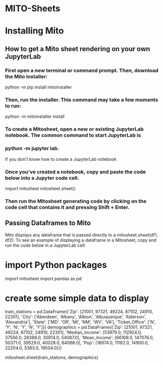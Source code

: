 # MITO-Sheets

# Installing Mito
## How to get a Mito sheet rendering on your own JupyterLab

### First open a new terminal or command prompt. Then, download the Mito installer:

python -m pip install mitoinstaller

### Then, run the installer. This command may take a few moments to run:

python -m mitoinstaller install


### To create a Mitosheet, open a new or existing JupyterLab notebook. The common command to start JupyterLab is 

### python -m jupyter lab. 

If you don't know how to create a JupyterLab notebook

### Once you've created a notebook, copy and paste the code below into a Jupyter code cell.

import mitosheet
mitosheet.sheet()

### Then run the Mitosheet generating code by clicking on the code cell that contains it and pressing Shift + Enter.


## Passing Dataframes to Mito

Mito displays any dataframe that is passed directly to a mitosheet.sheet(df1, df2). To see an example of displaying a dataframe in a Mitosheet, copy and run the code below in a JupyterLab cell:

# import Python packages
import mitosheet
import pandas as pd

# create some simple data to display

train_stations = pd.DataFrame({'Zip': [21001, 97321, 49224, 87102, 24910, 22301], 'City': ['Aberdeen', 'Albany', 'Albion', 'Albuquerque', 'Alderson', 'Alexandria'], 'State': ['MD', 'OR', 'MI', 'NM', 'WV', 'VA'], 'Ticket_Office': ['N', 'Y', 'N', 'Y', 'N', 'Y']})
demographics = pd.DataFrame({'Zip': [21001, 97321, 49224, 87102, 24910, 22301], 'Median_Income': [53979.0, 112924.0, 37556.0, 28388.0, 30914.0, 54087.0], 'Mean_Income': [66169.0, 147076.0, 50371.0, 39529.0, 40028.0, 64068.0], 'Pop': [18974.0, 11162.0, 14900.0, 22204.0, 5383.0, 19504.0]})


mitosheet.sheet(train_stations, demographics)
